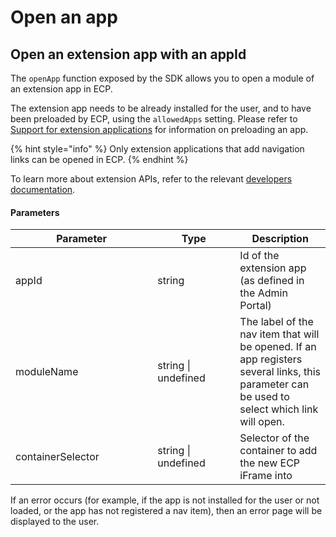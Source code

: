 # Open an app

## Open an extension app with an appId

The `openApp` function exposed by the SDK allows you to open a module of an extension app in ECP.&#x20;

The extension app needs to be already installed for the user, and to have been preloaded by ECP, using the `allowedApps` setting. Please refer to [Support for extension applications](support-for-extension-applications.md) for information on preloading an app.&#x20;

{% hint style="info" %}
Only extension applications that add navigation links can be opened in ECP.
{% endhint %}

To learn more about extension APIs, refer to the relevant [developers documentation](../../ext-apps/overview-of-extension-api/).

#### Parameters

<table><thead><tr><th width="211.33333333333331">Parameter</th><th width="116">Type</th><th>Description</th></tr></thead><tbody><tr><td>appId</td><td>string</td><td>Id of the extension app (as defined in the Admin Portal)</td></tr><tr><td>moduleName</td><td>string | undefined</td><td>The label of the nav item that will be opened. If an app registers several links, this parameter can be used to select which link will open.</td></tr><tr><td>containerSelector</td><td>string | undefined</td><td>Selector of the container to add the new ECP iFrame into</td></tr></tbody></table>

If an error occurs (for example, if the app is not installed for the user or not loaded, or the app has not registered a nav item), then an error page will be displayed to the user.
